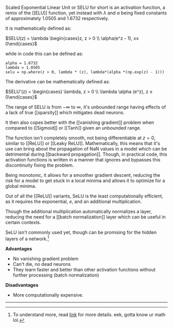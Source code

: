 Scaled Exponential Linear Unit or SELU for short is an activation function, a remix of the [[ELU]] function, yet instead with $\lambda$ and $\alpha$ being fixed constants of approximately $1.0505$ and $1.6732$ respectively.

It is mathematically defined as:

$SELU(z) = \lambda \begin{cases}z, z > 0 \\ \alpha(e^z - 1), x≤ 0\end{cases}$

while in code this can be defined as:

```
alpha = 1.6732
lambda = 1.0505
selu = np.where(z > 0, lambda * (z), lambda*(alpha *(np.exp(z) - 1)))
```

The derivative can be mathematically defined as:

$SELU'(z) = \begin{cases} \lambda, z > 0 \\ \lambda \alpha (e^z), z ≤ 0\end{cases}$

The range of SELU is from $- \infty$ to $\infty$, it's unbounded range having effects of a lack of true [[sparsity]] which mitigates dead neurons.

It then also copes better with the [[vanishing gradient]] problem when compared to [[Sigmoid]] or [[Tanh]] given an unbounded range.

The function isn't completely smooth, not being differentiable at $z = 0$, similar to [[ReLU]] or [[Leaky ReLU]]. Mathematically, this means that it's use can bring about the propagation of NaN values in a model which can be detrimental during [[backward propagation]]. Though, in practical code, this activation functions is written in a manner that ignores and bypasses this discontinuity fixing the problem.

Being monotonic, it allows for a smoother gradient descent, reducing the risk for a model to get stuck in a local minima and allows it to optimize for a global minima.

Out of all the [[ReLU]] variants, SeLU is the least computationally efficient, as it requires the exponential, $e$, and an additional multiplication.

Though the additional multiplication automatically normalizes a layer, reducing the need for a [[batch normalization]] layer which can be useful in certain contexts.

SeLU isn't commonly used yet, though can be promising for the hidden layers of a network.[^1]

**Advantages**
- No vanishing gradient problem
- Can't die, no dead neurons
- They learn faster and better than other activation functions without further processing (batch normalization)

**Disadvantages**
- More computationally expensive.


---


[^1]: To understand more, read [link](https://arxiv.org/pdf/1706.02515) for more details. eek, gotta know ur math lol.